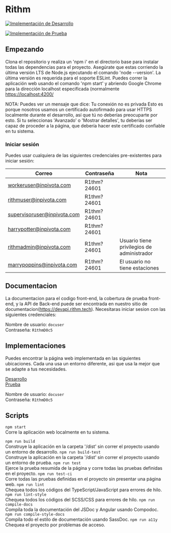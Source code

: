 # Rithm

[![Implementación de Desarrollo](https://github.com/strut-software/rithm-front-end/actions/workflows/dev-deployments.yml/badge.svg)](https://github.com/strut-software/rithm-front-end/actions/workflows/dev-deployments.yml)

[![Implementación de Prueba](https://github.com/strut-software/rithm-front-end/actions/workflows/test-deployments.yml/badge.svg)](https://github.com/strut-software/rithm-front-end/actions/workflows/test-deployments.yml)

## Empezando
Clona el repositorio y realiza un 'npm i' en el directorio base para instalar todas las dependencias para el proyecto.
Asegúrate que estas corriendo la última versión LTS de Node.js ejecutando el comando 'node --version'. La última versión es requerida para el soporte ESLint.
Puedes correr la aplicación web usando el comando 'npm start' y abriendo Google Chrome para la dirección localhost especificada (normalmente [https://localhost:4200/](https://localhost:4200/ )

NOTA: Puedes ver un mensaje que dice:
Tu conexión no es privada
Esto es porque nosotros usamos un certificado autofirmado para usar HTTPS localmente durante el desarrollo, así que tú no deberías preocuparte por esto. Si tu seleccionas 'Avanzado' o 'Mostrar detalles', tu deberías ser capaz de proceder a la página, que debería hacer este certificado confiable en tu sistema.


### Iniciar sesión
Puedes usar cualquiera de las siguientes credenciales pre-existentes para iniciar sesión:

|Correo|Contraseña| Nota|
--- | --- | ---
|workeruser@inpivota.com|R1thm?24601|
|rithmuser@inpivota.com|R1thm?24601|
|supervisoruser@inpivota.com|R1thm?24601|
|harrypotter@inpivota.com|R1thm?24601|
|rithmadmin@inpivota.com|R1thm?24601|Usuario tiene privilegios de administrador
|marrypoppins@inpivota.com|R1thm?24601|El usuario no tiene estaciones

## Documentacion
La documentacion para el codigo front-end, la cobertura de prueba front-end, y la API de Back-end puede ser encontrada en nuestro sitio de documentacion(https://devapi.rithm.tech).  Necesitaras iniciar sesion con las siguientes credenciales:

Nombre de usuario: `docuser` \
Contraseña: `R1thmD0c5`

## Implementaciones
Puedes encontrar la página web implementada en las siguientes ubicaciones. Cada una usa un entorno diferente, asi que usa la mejor que se adapte a tus necesidades.

[Desarrollo](https://devapp.rithm.tech) \
[Prueba](https://testapp.rithm.tech)

Nombre de usuario: `docuser` \
Contraseña: `R1thmD0c5`

## Scripts

`npm start`\
Corre la aplicación web localmente en tu sistema.

`npm run build`\
Construye la aplicación en la carpeta  '/dist' sin correr el proyecto usando un entorno de desarrollo.
`npm run build-test`\
Construye la aplicación en la carpeta '/dist' sin correr el proyecto usando un entorno de prueba.
`npm run test`\
Ejerce la prueba resumida de la página y corre todas las pruebas definidas en el proyecto.
`npm run test-ci`\
Corre todas las pruebas definidas en el proyecto sin presentar una página web. 
`npm run lint`\
Chequea todos los códigos del TypeScript/JavaScript para errores de hilo.
`npm run lint-style`\
Chequea todos los códigos del SCSS/CSS para errores de hilo.
`npm run compile-docs`\
Compila toda la documentación del JSDoc y Angular usando Compodoc.
`npm run compile-style-docs`\
Compila todo el estilo de documentación usando SassDoc.
`npm run a11y`\
Chequea  el proyecto por problemas de acceso.

